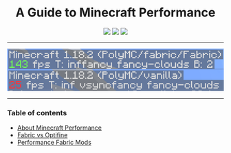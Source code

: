 <h1 align="center">A Guide to Minecraft Performance</h1>
<div align="center">
    <img src="https://img.shields.io/github/last-commit/asptu/minecraft-performance-guide?style=for-the-badge">
    <img src="https://img.shields.io/github/commit-activity/w/asptu/minecraft-performance-guide?color=red&style=for-the-badge">
    <img src="https://img.shields.io/badge/FPS-999%2B-yellow?style=for-the-badge">
  </div>
  
---
<p align="center">
  <img src="https://github.com/asptu/minecraft-performance-guide/blob/main/contents/mainpage.png">
</p>

---
<!-- When you switch from all html to md -->
### Table of contents
- [About Minecraft Performance](#About) <!-- Remember to write about small adjustments like render distance, particles etc.-->
- [Fabric vs Optifine](#Fabric-Optifine) <!-- Write about how you can customise your experience with fabric instead of just having optifine + having better overall performance -->
- [Performance Fabric Mods](#Fabric-Mods) <!-- List of mods + graphs -->
 






<a name="About">
    
    

<a name="Fabric-Optifine">
    
<a name="Fabric-Mods">
